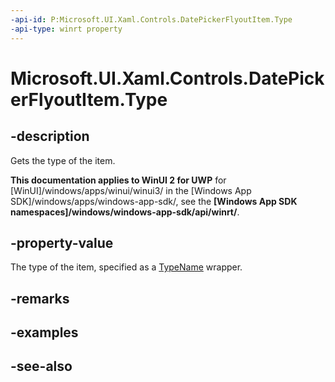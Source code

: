 ```yaml
---
-api-id: P:Microsoft.UI.Xaml.Controls.DatePickerFlyoutItem.Type
-api-type: winrt property
---
```


<!-- Property syntax
public Windows.UI.Xaml.Interop.TypeName Type { get; }
-->

# Microsoft.UI.Xaml.Controls.DatePickerFlyoutItem.Type

## -description
Gets the type of the item.

**This documentation applies to WinUI 2 for UWP** for [WinUI]/windows/apps/winui/winui3/ in the [Windows App SDK]/windows/apps/windows-app-sdk/, see the **[Windows App SDK namespaces]/windows/windows-app-sdk/api/winrt/**.

## -property-value
The type of the item, specified as a [TypeName](/uwp/api/windows.ui.xaml.interop.typename) wrapper.

## -remarks

## -examples

## -see-also
